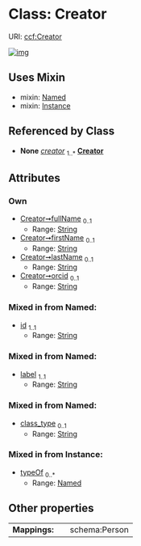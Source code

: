 
# Class: Creator




URI: [ccf:Creator](http://purl.org/ccf/Creator)


[![img](https://yuml.me/diagram/nofunky;dir:TB/class/[Named],[Instance],[SpatialEntity]++-%20creator%201..*>[Creator&#124;fullName:string%20%3F;firstName:string%20%3F;lastName:string%20%3F;orcid:string%20%3F;id:string;label:string;class_type:string%20%3F],[Creator]uses%20-.->[Named],[Creator]uses%20-.->[Instance],[SpatialEntity])](https://yuml.me/diagram/nofunky;dir:TB/class/[Named],[Instance],[SpatialEntity]++-%20creator%201..*>[Creator&#124;fullName:string%20%3F;firstName:string%20%3F;lastName:string%20%3F;orcid:string%20%3F;id:string;label:string;class_type:string%20%3F],[Creator]uses%20-.->[Named],[Creator]uses%20-.->[Instance],[SpatialEntity])

## Uses Mixin

 *  mixin: [Named](Named.md)
 *  mixin: [Instance](Instance.md)

## Referenced by Class

 *  **None** *[creator](creator.md)*  <sub>1..\*</sub>  **[Creator](Creator.md)**

## Attributes


### Own

 * [Creator➞fullName](Creator_fullName.md)  <sub>0..1</sub>
     * Range: [String](types/String.md)
 * [Creator➞firstName](Creator_firstName.md)  <sub>0..1</sub>
     * Range: [String](types/String.md)
 * [Creator➞lastName](Creator_lastName.md)  <sub>0..1</sub>
     * Range: [String](types/String.md)
 * [Creator➞orcid](Creator_orcid.md)  <sub>0..1</sub>
     * Range: [String](types/String.md)

### Mixed in from Named:

 * [id](id.md)  <sub>1..1</sub>
     * Range: [String](types/String.md)

### Mixed in from Named:

 * [label](label.md)  <sub>1..1</sub>
     * Range: [String](types/String.md)

### Mixed in from Named:

 * [class_type](class_type.md)  <sub>0..1</sub>
     * Range: [String](types/String.md)

### Mixed in from Instance:

 * [typeOf](typeOf.md)  <sub>0..\*</sub>
     * Range: [Named](Named.md)

## Other properties

|  |  |  |
| --- | --- | --- |
| **Mappings:** | | schema:Person |

